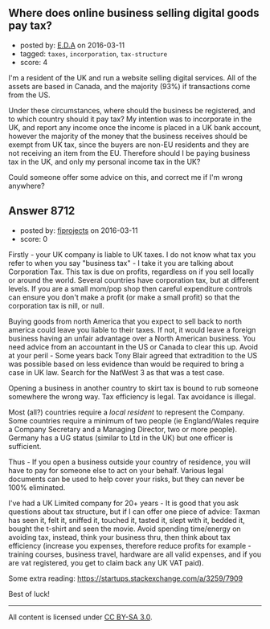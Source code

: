 ## Where does online business selling digital goods pay tax?

- posted by: [E.D.A](https://stackexchange.com/users/5737164/e-d-a) on 2016-03-11
- tagged: `taxes`, `incorporation`, `tax-structure`
- score: 4

I'm a resident of the UK and run a website selling digital services. All of the assets are based in Canada, and the majority (93%) if transactions come from the US.

Under these circumstances, where should the business be registered, and to which country should it pay tax? My intention was to incorporate in the UK, and report any income once the income is placed in a UK bank account, however the majority of the money that the business receives should be exempt from UK tax, since the buyers are non-EU residents and they are not receiving an item from the EU. Therefore should I be paying business tax in the UK, and only my personal income tax in the UK?

Could someone offer some advice on this, and correct me if I'm wrong anywhere?


## Answer 8712

- posted by: [fiprojects](https://stackexchange.com/users/5370155/fiprojects) on 2016-03-11
- score: 0

Firstly - your UK company is liable to UK taxes. I do not know what tax you refer to when you say "business tax" - I take it you are talking about Corporation Tax.  This tax is due on profits, regardless on if you sell locally or around the world.  Several countries have corporation tax, but at different levels. If you are a small mom/pop shop then careful expenditure controls can ensure you don't make a profit (or make a small profit) so that the corporation tax is nill, or null.

Buying goods from north America that you expect to sell back to north america could leave you liable to their taxes. If not, it would leave a foreign business having an unfair advantage over a North American business. You need advice from an accountant in the US or Canada to clear this up. Avoid at your peril - Some years back Tony Blair agreed that extradition to the US was possible based on less evidence than would be required to bring a case in UK law. Search for the NatWest 3 as that was a test case.

Opening a business in another country to skirt tax is bound to rub someone somewhere the wrong way. Tax efficiency is legal. Tax avoidance is illegal. 

Most (all?) countries require a *local resident* to represent the Company. Some countries require a minimum of two people (ie England/Wales require a Company Secretary and a Managing Director, two or more people). Germany has a UG status (similar to Ltd in the UK) but one officer is sufficient.

Thus - If you open a business outside your country of residence, you will have to pay for someone else to act on your behalf. Various legal documents can be used to help cover your risks, but they can never be 100% eliminated.

I've had a UK Limited company for 20+ years - It is good that you ask questions about tax structure, but if I can offer one piece of advice: Taxman has seen it, felt it, sniffed it, touched it, tasted it, slept with it, bedded it, bought the t-shirt and seen the movie. Avoid spending time/energy on avoiding tax, instead, think your business thru, then think about tax efficiency (increase you expenses, therefore reduce profits for example - training courses, business travel, hardware are all valid expenses, and if you are vat registered, you get to claim back any UK VAT paid).

Some extra reading: https://startups.stackexchange.com/a/3259/7909

Best of luck!



---

All content is licensed under [CC BY-SA 3.0](https://creativecommons.org/licenses/by-sa/3.0/).
